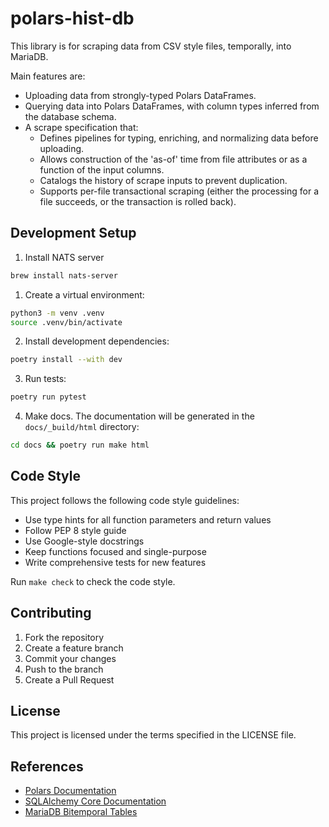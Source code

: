 # polars-hist-db

This library is for scraping data from CSV style files, temporally, into MariaDB.

Main features are:
- Uploading data from strongly-typed Polars DataFrames.
- Querying data into Polars DataFrames, with column types inferred from the database schema.
- A scrape specification that:
    - Defines pipelines for typing, enriching, and normalizing data before uploading.
    - Allows construction of the 'as-of' time from file attributes or as a function of the input columns.
    - Catalogs the history of scrape inputs to prevent duplication.
    - Supports per-file transactional scraping (either the processing for a file succeeds, or the transaction is rolled back).

## Development Setup

1. Install NATS server
```bash
brew install nats-server
```

1. Create a virtual environment:
```bash
python3 -m venv .venv
source .venv/bin/activate
```

2. Install development dependencies:
```bash
poetry install --with dev
```

3. Run tests:
```bash
poetry run pytest
```

4. Make docs. The documentation will be generated in the ``docs/_build/html`` directory:
```bash
cd docs && poetry run make html
```

## Code Style

This project follows the following code style guidelines:

* Use type hints for all function parameters and return values
* Follow PEP 8 style guide
* Use Google-style docstrings
* Keep functions focused and single-purpose
* Write comprehensive tests for new features

Run ``make check`` to check the code style.


## Contributing

1. Fork the repository
2. Create a feature branch
3. Commit your changes
4. Push to the branch
5. Create a Pull Request

## License

This project is licensed under the terms specified in the LICENSE file.

## References

- [Polars Documentation](https://docs.pola.rs/api/python/stable/reference/index.html)
- [SQLAlchemy Core Documentation](https://docs.sqlalchemy.org/en/20/core/index.html)
- [MariaDB Bitemporal Tables](https://mariadb.com/kb/en/bitemporal-tables)

